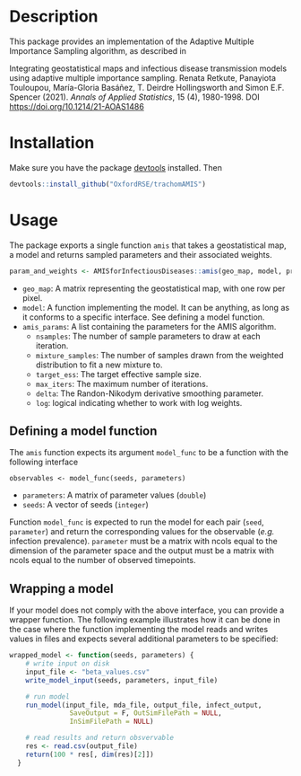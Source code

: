# Description

This package provides an implementation of the Adaptive Multiple
Importance Sampling algorithm, as described in

Integrating geostatistical maps and infectious disease transmission models using adaptive multiple importance sampling.
Renata Retkute, Panayiota Touloupou, María-Gloria Basáñez, T. Deirdre Hollingsworth and Simon E.F. Spencer (2021).
_Annals of Applied Statistics_, 15 (4), 1980-1998. DOI https://doi.org/10.1214/21-AOAS1486

# Installation

Make sure you have the package [devtools](https://devtools.r-lib.org/)
installed. Then

```R
devtools::install_github("OxfordRSE/trachomAMIS")
```

# Usage

The package exports a single function `amis` that takes a
geostatistical map, a model and returns sampled parameters and their
associated weights.

```R
param_and_weights <- AMISforInfectiousDiseases::amis(geo_map, model, prior, amis_params)
```

- `geo_map`: A matrix representing the geostatistical map, with one
  row per pixel.
- `model`: A function implementing the model. It can be anything, as
  long as it conforms to a specific interface. See defining a model
  function.
- `amis_params`: A list containing the parameters for the AMIS algorithm.
  - `nsamples`: The number of sample parameters to draw at each iteration.
  - `mixture_samples`: The number of samples drawn from the weighted distribution to fit a new mixture to.
  - `target_ess`: The target effective sample size.
  - `max_iters`: The maximum number of iterations.
  - `delta`: The Randon-Nikodym derivative smoothing parameter.
  - `log`: logical indicating whether to work with log weights.

## Defining a model function

The `amis` function expects its argument `model_func` to be a function with the
following interface

```
observables <- model_func(seeds, parameters)
```

- `parameters`: A matrix of parameter values (`double`)
- `seeds`: A vector of seeds (`integer`)

Function `model_func` is expected to run the model for each pair
(`seed`, `parameter`) and return the corresponding values for the
observable (_e.g._ infection prevalence). `parameter` must be a matrix
with ncols equal to the dimension of the parameter space and the output
must be a matrix with ncols equal to the number of observed timepoints.

## Wrapping a model

If your model does not comply with the above interface, you can
provide a wrapper function. The following example illustrates how it
can be done in the case where the function implementing the model
reads and writes values in files and expects several additional
parameters to be specified:

```R
wrapped_model <- function(seeds, parameters) {
	# write input on disk
	input_file <- "beta_values.csv"
    write_model_input(seeds, parameters, input_file)

	# run model
    run_model(input_file, mda_file, output_file, infect_output,
               SaveOutput = F, OutSimFilePath = NULL,
               InSimFilePath = NULL)

	# read results and return obsvervable
    res <- read.csv(output_file)
    return(100 * res[, dim(res)[2]])
  }
```
